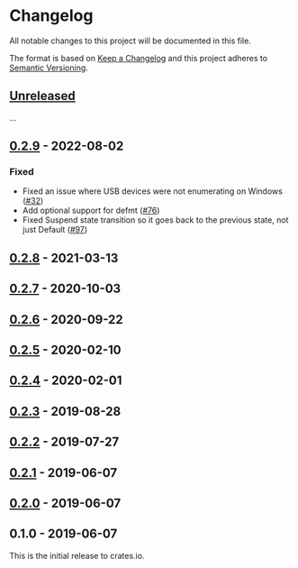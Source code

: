 # Changelog

All notable changes to this project will be documented in this file.

The format is based on [Keep a Changelog](http://keepachangelog.com/en/1.0.0/)
and this project adheres to [Semantic Versioning](http://semver.org/spec/v2.0.0.html).

## [Unreleased]

...

## [0.2.9] - 2022-08-02

### Fixed
* Fixed an issue where USB devices were not enumerating on Windows ([#32](https://github.com/rust-embedded-community/usb-device/issues/82))
* Add optional support for defmt ([#76](https://github.com/rust-embedded-community/usb-device/pull/76))
* Fixed Suspend state transition so it goes back to the previous state, not just Default ([#97](https://github.com/rust-embedded-community/usb-device/pull/97))

## [0.2.8] - 2021-03-13

## [0.2.7] - 2020-10-03

## [0.2.6] - 2020-09-22

## [0.2.5] - 2020-02-10

## [0.2.4] - 2020-02-01

## [0.2.3] - 2019-08-28

## [0.2.2] - 2019-07-27

## [0.2.1] - 2019-06-07

## [0.2.0] - 2019-06-07

## 0.1.0 - 2019-06-07

This is the initial release to crates.io.

[Unreleased]: https://github.com/rust-embedded-community/usb-device/compare/v0.2.9...HEAD
[0.2.9]: https://github.com/rust-embedded-community/usb-device/compare/v0.2.8...v0.2.9
[0.2.8]: https://github.com/rust-embedded-community/usb-device/compare/v0.2.7...v0.2.8
[0.2.7]: https://github.com/rust-embedded-community/usb-device/compare/v0.2.6...v0.2.7
[0.2.6]: https://github.com/rust-embedded-community/usb-device/compare/v0.2.5...v0.2.6
[0.2.5]: https://github.com/rust-embedded-community/usb-device/compare/v0.2.4...v0.2.5
[0.2.4]: https://github.com/rust-embedded-community/usb-device/compare/v0.2.3...v0.2.4
[0.2.3]: https://github.com/rust-embedded-community/usb-device/compare/v0.2.2...v0.2.3
[0.2.2]: https://github.com/rust-embedded-community/usb-device/compare/v0.2.1...v0.2.2
[0.2.1]: https://github.com/rust-embedded-community/usb-device/compare/v0.2.0...v0.2.1
[0.2.0]: https://github.com/rust-embedded-community/usb-device/compare/v0.1.0...v0.2.0
